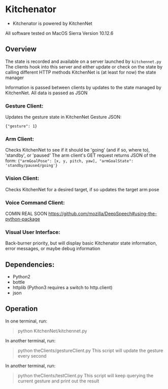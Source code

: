 # Kitchenator

* Kitchenator is powered by KitchenNet 

All software tested on MacOS Sierra Version 10.12.6

## Overview
The state is recorded and available on a server launched by `kitchennet.py`
The clients hook into this server and either update or check on the state by calling different HTTP methods
KitchenNet is (at least for now) the state manager

Information is passed between clients by updates to the state managed by KitchenNet.
All data is passed as JSON

### Gesture Client:
Updates the gesture state in KitchenNet 
Gesture JSON: 

`{"gesture": 1}`

### Arm Client:
Checks KitchenNet to see if it should be 'going' (and if so, where to), 'standby', or 'paused'
The arm client's GET request returns JSON of the form:
`{"armGoalPose": [x, y, pitch, yaw], "armGoalState": 'standby/paused/going'}`

### Vision Client:
Checks KitchenNet for a desired target, if so updates the target arm pose

### Voice Command Client:
COMIN REAL SOON
https://github.com/mozilla/DeepSpeech#using-the-python-package

### Visual User Interface:
Back-burner priority, but will display basic Kitchenator state information, error messages, or maybe debug information

## Dependencies:
* Python2
* bottle
* httplib (Python3 requires a switch to http.client)
* json


## Operation

In one terminal, run: 
> python KitchenNet/kitchennet.py

In another terminal, run:
> python theClients/gestureClient.py
This script will update the gesture every second

In another terminal, run:
> python theClients/testClient.py
This script will keep querying the current gesture and print out the result
